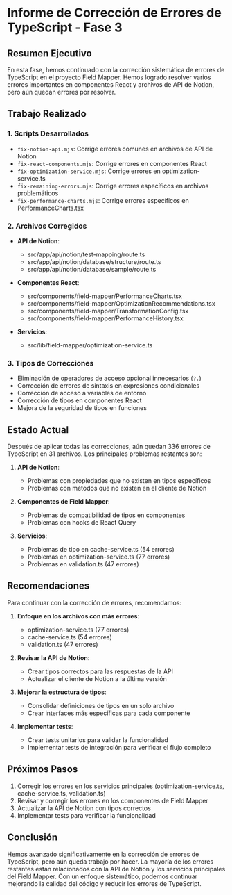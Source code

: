 # Informe de Corrección de Errores de TypeScript - Fase 3

## Resumen Ejecutivo

En esta fase, hemos continuado con la corrección sistemática de errores de TypeScript en el proyecto Field Mapper. Hemos logrado resolver varios errores importantes en componentes React y archivos de API de Notion, pero aún quedan errores por resolver.

## Trabajo Realizado

### 1. Scripts Desarrollados

- `fix-notion-api.mjs`: Corrige errores comunes en archivos de API de Notion
- `fix-react-components.mjs`: Corrige errores en componentes React
- `fix-optimization-service.mjs`: Corrige errores en optimization-service.ts
- `fix-remaining-errors.mjs`: Corrige errores específicos en archivos problemáticos
- `fix-performance-charts.mjs`: Corrige errores específicos en PerformanceCharts.tsx

### 2. Archivos Corregidos

- **API de Notion**:
  - src/app/api/notion/test-mapping/route.ts
  - src/app/api/notion/database/structure/route.ts
  - src/app/api/notion/database/sample/route.ts

- **Componentes React**:
  - src/components/field-mapper/PerformanceCharts.tsx
  - src/components/field-mapper/OptimizationRecommendations.tsx
  - src/components/field-mapper/TransformationConfig.tsx
  - src/components/field-mapper/PerformanceHistory.tsx

- **Servicios**:
  - src/lib/field-mapper/optimization-service.ts

### 3. Tipos de Correcciones

- Eliminación de operadores de acceso opcional innecesarios (`?.`)
- Corrección de errores de sintaxis en expresiones condicionales
- Corrección de acceso a variables de entorno
- Corrección de tipos en componentes React
- Mejora de la seguridad de tipos en funciones

## Estado Actual

Después de aplicar todas las correcciones, aún quedan 336 errores de TypeScript en 31 archivos. Los principales problemas restantes son:

1. **API de Notion**:
   - Problemas con propiedades que no existen en tipos específicos
   - Problemas con métodos que no existen en el cliente de Notion

2. **Componentes de Field Mapper**:
   - Problemas de compatibilidad de tipos en componentes
   - Problemas con hooks de React Query

3. **Servicios**:
   - Problemas de tipo en cache-service.ts (54 errores)
   - Problemas en optimization-service.ts (77 errores)
   - Problemas en validation.ts (47 errores)

## Recomendaciones

Para continuar con la corrección de errores, recomendamos:

1. **Enfoque en los archivos con más errores**:
   - optimization-service.ts (77 errores)
   - cache-service.ts (54 errores)
   - validation.ts (47 errores)

2. **Revisar la API de Notion**:
   - Crear tipos correctos para las respuestas de la API
   - Actualizar el cliente de Notion a la última versión

3. **Mejorar la estructura de tipos**:
   - Consolidar definiciones de tipos en un solo archivo
   - Crear interfaces más específicas para cada componente

4. **Implementar tests**:
   - Crear tests unitarios para validar la funcionalidad
   - Implementar tests de integración para verificar el flujo completo

## Próximos Pasos

1. Corregir los errores en los servicios principales (optimization-service.ts, cache-service.ts, validation.ts)
2. Revisar y corregir los errores en los componentes de Field Mapper
3. Actualizar la API de Notion con tipos correctos
4. Implementar tests para verificar la funcionalidad

## Conclusión

Hemos avanzado significativamente en la corrección de errores de TypeScript, pero aún queda trabajo por hacer. La mayoría de los errores restantes están relacionados con la API de Notion y los servicios principales del Field Mapper. Con un enfoque sistemático, podemos continuar mejorando la calidad del código y reducir los errores de TypeScript.

